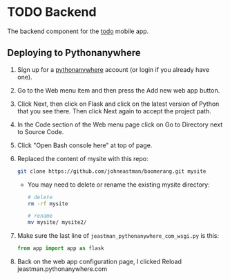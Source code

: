 # TODO Backend
The backend component for the [todo](https://github.com/johneastman/todo) mobile app.

## Deploying to Pythonanywhere

1. Sign up for a [pythonanywhere](https://www.pythonanywhere.com) account (or login if you already have one).
1. Go to the Web menu item and then press the Add new web app button.
1. Click Next, then click on Flask and click on the latest version of Python that you see there. Then click Next again to accept the project path.
1. In the Code section of the Web menu page click on Go to Directory next to Source Code.
1. Click "Open Bash console here" at top of page.
1. Replaced the content of mysite with this repo:

    ```bash
    git clone https://github.com/johneastman/boomerang.git mysite
    ```

    - You may need to delete or rename the existing mysite directory:

        ```bash
        # delete
        rm -rf mysite

        # rename
        mv mysite/ mysite2/
        ```

1. Make sure the last line of `jeastman_pythonanywhere_com_wsgi.py` is this:
    ```python
    from app import app as flask
    ```
1. Back on the web app configuration page, I clicked Reload jeastman.pythonanywhere.com
